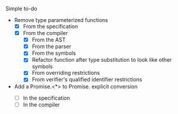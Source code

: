 Simple to-do

- Remove type parameterized functions
  - [x] From the specification
  - [x] From the compiler
    - [x] From the AST
    - [x] From the parser
    - [x] From the symbols
    - [x] Refactor function after type substitution to look like other symbols
    - [x] From overriding restrictions
    - [x] From verifier's qualified identifier restrictions
- Add a Promise.<*> to Promise.<T> explicit conversion
  - [ ] In the specification
  - [ ] In the compiler